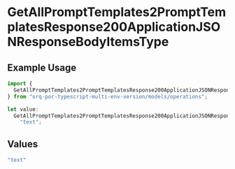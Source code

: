 # GetAllPromptTemplates2PromptTemplatesResponse200ApplicationJSONResponseBodyItemsType

## Example Usage

```typescript
import {
  GetAllPromptTemplates2PromptTemplatesResponse200ApplicationJSONResponseBodyItemsType,
} from "orq-poc-typescript-multi-env-version/models/operations";

let value:
  GetAllPromptTemplates2PromptTemplatesResponse200ApplicationJSONResponseBodyItemsType =
    "text";
```

## Values

```typescript
"text"
```